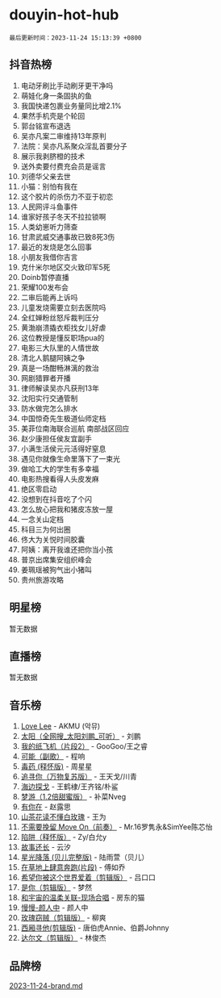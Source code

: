 # douyin-hot-hub

`最后更新时间：2023-11-24 15:13:39 +0800`

## 抖音热榜

1. 电动牙刷比手动刷牙更干净吗
1. 萌娃化身一条固执的鱼
1. 我国快递包裹业务量同比增2.1%
1. 果然手机壳是个轮回
1. 郭台铭宣布退选
1. 吴亦凡案二审维持13年原判
1. 法院：吴亦凡系聚众淫乱首要分子
1. 展示我剥脐橙的技术
1. 送外卖要付费充会员是谣言
1. 刘德华父亲去世
1. 小猫：别怕有我在
1. 这个胶片的杀伤力不亚于初恋
1. 人民网评斗鱼事件
1. 谁家好孩子冬天不拉拉锁啊
1. 人类幼崽听力筛查
1. 甘肃武威交通事故已致8死3伤
1. 最近的发烧是怎么回事
1. 小朋友我借你吉言
1. 克什米尔地区交火致印军5死
1. Doinb暂停直播
1. 荣耀100发布会
1. 二审后能再上诉吗
1. 儿童发烧需要立刻去医院吗
1. 全红婵粉丝怒斥裁判压分
1. 黄渤崩溃撬衣柜找女儿好虐
1. 这位教授是懂反职场pua的
1. 电影三大队里的人情世故
1. 清北人鹅腿阿姨之争
1. 真是一场酣畅淋漓的救治
1. 网剧猎罪者开播
1. 律师解读吴亦凡获刑13年
1. 沈阳实行交通管制
1. 防水做完怎么排水
1. 中国惊奇先生极道仙师定档
1. 美菲位南海联合巡航 南部战区回应
1. 赵少康担任侯友宜副手
1. 小满生活侯元元活得好窒息
1. 遇见你就像生命里落下了一束光
1. 做哈工大的学生有多幸福
1. 电影热搜看得人头皮发麻
1. 绝区零启动
1. 没想到在抖音吃了个闪
1. 怎么放心把我和猪皮冻放一屋
1. 一念关山定档
1. 科目三为何出圈
1. 佟大为关悦时间胶囊
1. 阿姨：离开我谁还把你当小孩
1. 普京出席集安组织峰会
1. 姜珮瑶被狗气出小猪叫
1. 贵州旅游攻略

## 明星榜

暂无数据

## 直播榜

暂无数据

## 音乐榜

1. [Love Lee](https://sf3-cdn-tos.douyinstatic.com/obj/tos-cn-ve-2774/o05GbkJGbCBTdDnMtB0fwOYgkeZp23vrWQDQBS) - AKMU (악뮤)
1. [太阳（全网搜_太阳刘鹏_可听）](https://sf3-cdn-tos.douyinstatic.com/obj/tos-cn-ve-2774/ogWbyIQnlBFImVbeDocRdCIYtBHlbJXgfZMvgz) - 刘鹏
1. [我的纸飞机（片段2）](https://sf3-cdn-tos.douyinstatic.com/obj/tos-cn-ve-2774/oM2ZrKcg2CD5AeRB2gkeXOFB1IxAGJdZPazYHf) - GooGoo/王之睿
1. [可能（副歌）](https://sf3-cdn-tos.douyinstatic.com/obj/tos-cn-ve-2774/cde1731888894259b333569393c2fb51) - 程响
1. [毒药 (释怀版)](https://sf3-cdn-tos.douyinstatic.com/obj/tos-cn-ve-2774/oYILMEAzspdZBIzy4frJNB8ZHPHWAhiwowd4Ad) - 周星星
1. [追寻你（万物复苏版）](https://sf6-cdn-tos.douyinstatic.com/obj/tos-cn-ve-2774/oYeAZJsbjIDit9APmBg8u6uDUQnHmoCf3gbo74) - 王天戈/川青
1. [海边探戈](https://sf3-cdn-tos.douyinstatic.com/obj/tos-cn-ve-2774/os9gE0VQCGqt6VQkZDyBBYvfSDY0QFe3vVmubn) - 王鹤棣/王齐铭/朴鲨
1. [梦游（1.2倍甜蜜版）](https://sf6-cdn-tos.douyinstatic.com/obj/tos-cn-ve-2774/o4gyAUm8hwufoEABmwVIiQtHsFuGzAEEWtNMzo) - 补菜Nveg
1. [有你在](https://sf6-cdn-tos.douyinstatic.com/obj/tos-cn-ve-2774/o8zImmNsI8B0yfAW5FKAB1oBhkMAlIrwsZEi1V) - 赵露思
1. [山茶花读不懂白玫瑰](https://sf3-cdn-tos.douyinstatic.com/obj/tos-cn-ve-2774/osfn8B7DktrRHEPJgPCfDbw7QDQEkwC16BxZg9) - 王为
1. [不需要挽留 Move On（前奏）](https://sf6-cdn-tos.douyinstatic.com/obj/tos-cn-ve-2774/ooCBhgCCkF4nExzQL9WZSUbitfA8IsDkgQIYhe) - Mr.16罗隽永&SimYee陈芯怡
1. [陷阱（释怀版）](https://sf6-cdn-tos.douyinstatic.com/obj/tos-cn-ve-2774/oE8C21LeZrzKLDFfQYgMzx4GAIHageG5IzayY7) - Zy/白允y
1. [故事还长](https://sf3-cdn-tos.douyinstatic.com/obj/tos-cn-ve-2774/30a26758c8594f0ab81ac675c33ee2c5) - 云汐
1. [星光降落 (贝儿完整版)](https://sf3-cdn-tos.douyinstatic.com/obj/tos-cn-ve-2774/okwB9hAwyAtsFFkFBzAX1hOOfQuIoMNs0W2Mwr) - 陆雨萱（贝儿）
1. [在草地上肆意奔跑(片段)](https://sf3-cdn-tos.douyinstatic.com/obj/tos-cn-ve-2774/8831d494742f45dabdfa8adb8b817259) - 傅如乔
1. [希望你被这个世界爱着（剪辑版）](https://sf3-cdn-tos.douyinstatic.com/obj/tos-cn-ve-2774/oo4H3BfEygN7l7bQaMBOZHCQ1eI4FqtED5skQ2) - 吕口口
1. [是你（剪辑版）](https://sf3-cdn-tos.douyinstatic.com/obj/tos-cn-ve-2774/46019dae783c4c969944217fe1cfafc4) - 梦然
1. [和宇宙的温柔关联-现场合唱](https://sf3-cdn-tos.douyinstatic.com/obj/tos-cn-ve-2774/o0hONGDYQBgk0e5bqDeQOonVmncA6tC2nBwZLT) - 房东的猫
1. [慢慢-颜人中](https://sf3-cdn-tos.douyinstatic.com/obj/tos-cn-ve-2774/ocjHNfBXdBxQNC8ZGAeoLMFTUgtBg8bkExunDC) - 颜人中
1. [玫瑰窃贼（剪辑版）](https://sf6-cdn-tos.douyinstatic.com/obj/tos-cn-ve-2774/oMqAsB3ixIhSWqAJOAwf3a0hU2zKJLBolQtFlI) - 柳爽
1. [西厢寻他(剪辑版)](https://sf3-cdn-tos.douyinstatic.com/obj/tos-cn-ve-2774/oUsAVfAQKlRNxEv5qxvIB8o5qmIWUcXbzJKJhw) - 唐伯虎Annie、伯爵Johnny
1. [达尔文（剪辑版）](https://sf3-cdn-tos.douyinstatic.com/obj/tos-cn-ve-2774/oQuPQQmEgnCeZsgKQ78VBZjNVtegzBGpoSbQPD) - 林俊杰

## 品牌榜

[2023-11-24-brand.md](2023-11-24-brand.md)
